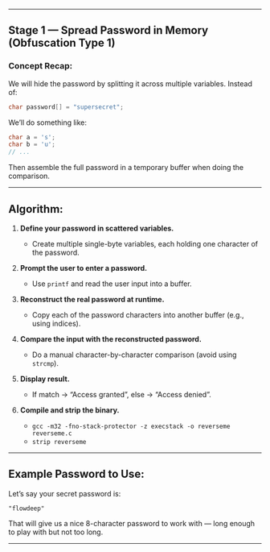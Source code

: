 
---

## **Stage 1 — Spread Password in Memory (Obfuscation Type 1)**

### **Concept Recap:**

We will hide the password by splitting it across multiple variables. Instead of:

```c
char password[] = "supersecret";
```

We’ll do something like:

```c
char a = 's';
char b = 'u';
// ...
```

Then assemble the full password in a temporary buffer when doing the comparison.

---

## **Algorithm:**

1. **Define your password in scattered variables.**

   * Create multiple single-byte variables, each holding one character of the password.

2. **Prompt the user to enter a password.**

   * Use `printf` and read the user input into a buffer.

3. **Reconstruct the real password at runtime.**

   * Copy each of the password characters into another buffer (e.g., using indices).

4. **Compare the input with the reconstructed password.**

   * Do a manual character-by-character comparison (avoid using `strcmp`).

5. **Display result.**

   * If match → “Access granted”, else → “Access denied”.

6. **Compile and strip the binary.**

   * `gcc -m32 -fno-stack-protector -z execstack -o reverseme reverseme.c`
   * `strip reverseme`

---

## **Example Password to Use:**

Let’s say your secret password is:

```
"flowdeep"
```

That will give us a nice 8-character password to work with — long enough to play with but not too long.

---
